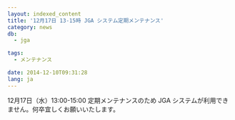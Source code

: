 ```yaml
---
layout: indexed_content
title: '12月17日 13-15時 JGA システム定期メンテナンス'
category: news
db:
  - jga

tags:
  - メンテナンス

date: 2014-12-10T09:31:28
lang: ja
---
```


12月17日（水）13:00-15:00 定期メンテナンスのため JGA システムが利用できません。何卒宜しくお願いいたします。
